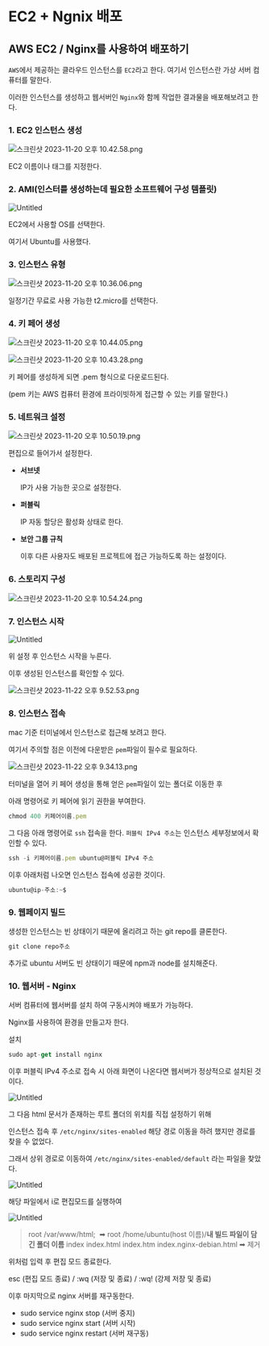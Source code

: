 # EC2 + Ngnix 배포

## AWS EC2 / Nginx를 사용하여 배포하기

`AWS`에서 제공하는 클라우드 인스턴스를 `EC2`라고 한다. 여기서 인스턴스란 가상 서버 컴퓨터를 말한다. 

이러한 인스턴스를 생성하고 웹서버인 `Nginx`와 함께 작업한 결과물을 배포해보려고 한다.

### 1. EC2 인스턴스 생성

![스크린샷 2023-11-20 오후 10.42.58.png](../src/assets/image/markdown/%25E1%2584%2589%25E1%2585%25B3%25E1%2584%258F%25E1%2585%25B3%25E1%2584%2585%25E1%2585%25B5%25E1%2586%25AB%25E1%2584%2589%25E1%2585%25A3%25E1%2586%25BA_2023-11-20_%25E1%2584%258B%25E1%2585%25A9%25E1%2584%2592%25E1%2585%25AE_10.42.58.png)

EC2 이름이나 태그를 지정한다.

### 2. AMI(인스터를 생성하는데 필요한 소프트웨어 구성 템플릿)

![Untitled](../src/assets/image/markdown/5.png)

EC2에서 사용할 OS를 선택한다.

여기서 Ubuntu를 사용했다.

### 3. 인스턴스 유형

![스크린샷 2023-11-20 오후 10.36.06.png](../src/assets/image/markdown/%25E1%2584%2589%25E1%2585%25B3%25E1%2584%258F%25E1%2585%25B3%25E1%2584%2585%25E1%2585%25B5%25E1%2586%25AB%25E1%2584%2589%25E1%2585%25A3%25E1%2586%25BA_2023-11-20_%25E1%2584%258B%25E1%2585%25A9%25E1%2584%2592%25E1%2585%25AE_10.36.06.png)

일정기간 무료로 사용 가능한 t2.micro를 선택한다.

### 4. 키 페어 생성

![스크린샷 2023-11-20 오후 10.44.05.png](../src/assets/image/markdown/%25E1%2584%2589%25E1%2585%25B3%25E1%2584%258F%25E1%2585%25B3%25E1%2584%2585%25E1%2585%25B5%25E1%2586%25AB%25E1%2584%2589%25E1%2585%25A3%25E1%2586%25BA_2023-11-20_%25E1%2584%258B%25E1%2585%25A9%25E1%2584%2592%25E1%2585%25AE_10.44.05.png)

![스크린샷 2023-11-20 오후 10.43.28.png](../src/assets/image/markdown/%25E1%2584%2589%25E1%2585%25B3%25E1%2584%258F%25E1%2585%25B3%25E1%2584%2585%25E1%2585%25B5%25E1%2586%25AB%25E1%2584%2589%25E1%2585%25A3%25E1%2586%25BA_2023-11-20_%25E1%2584%258B%25E1%2585%25A9%25E1%2584%2592%25E1%2585%25AE_10.43.28.png)

키 페어를 생성하게 되면 .pem 형식으로 다운로드된다.

(pem 키는 AWS 컴퓨터 환경에 프라이빗하게 접근할 수 있는 키를 말한다.)

### 5. 네트워크 설정

![스크린샷 2023-11-20 오후 10.50.19.png](../src/assets/image/markdown/%25E1%2584%2589%25E1%2585%25B3%25E1%2584%258F%25E1%2585%25B3%25E1%2584%2585%25E1%2585%25B5%25E1%2586%25AB%25E1%2584%2589%25E1%2585%25A3%25E1%2586%25BA_2023-11-20_%25E1%2584%258B%25E1%2585%25A9%25E1%2584%2592%25E1%2585%25AE_10.50.19.png)

편집으로 들어가서 설정한다.

- **서브넷**
    
    IP가 사용 가능한 곳으로 설정한다.
    
- **퍼블릭**
    
    IP 자동 할당은 활성화 상태로 한다.
    
- **보안 그룹 규칙**
    
    이후 다른 사용자도 배포된 프로젝트에 접근 가능하도록 하는 설정이다.
    

### 6. 스토리지 구성

![스크린샷 2023-11-20 오후 10.54.24.png](../src/assets/image/markdown/%25E1%2584%2589%25E1%2585%25B3%25E1%2584%258F%25E1%2585%25B3%25E1%2584%2585%25E1%2585%25B5%25E1%2586%25AB%25E1%2584%2589%25E1%2585%25A3%25E1%2586%25BA_2023-11-20_%25E1%2584%258B%25E1%2585%25A9%25E1%2584%2592%25E1%2585%25AE_10.54.24.png)

### 7. 인스턴스 시작

![Untitled](../src/assets/image/markdown/1.png)

위 설정 후 인스턴스 시작을 누른다.

이후 생성된 인스턴스를 확인할 수 있다.

![스크린샷 2023-11-22 오후 9.52.53.png](../src/assets/image/markdown/%25E1%2584%2589%25E1%2585%25B3%25E1%2584%258F%25E1%2585%25B3%25E1%2584%2585%25E1%2585%25B5%25E1%2586%25AB%25E1%2584%2589%25E1%2585%25A3%25E1%2586%25BA_2023-11-22_%25E1%2584%258B%25E1%2585%25A9%25E1%2584%2592%25E1%2585%25AE_9.52.53.png)

### 8. 인스턴스 접속

mac 기준 터미널에서 인스턴스로 접근해 보려고 한다.

여기서 주의할 점은 이전에 다운받은 `pem`파일이 필수로 필요하다.

![스크린샷 2023-11-22 오후 9.34.13.png](../src/assets/image/markdown/%25E1%2584%2589%25E1%2585%25B3%25E1%2584%258F%25E1%2585%25B3%25E1%2584%2585%25E1%2585%25B5%25E1%2586%25AB%25E1%2584%2589%25E1%2585%25A3%25E1%2586%25BA_2023-11-22_%25E1%2584%258B%25E1%2585%25A9%25E1%2584%2592%25E1%2585%25AE_9.34.13.png)

터미널을 열어 키 페어 생성을 통해 얻은 `pem`파일이 있는 폴더로 이동한 후

아래 명령어로 키 페어에 읽기 권한을 부여한다.

```jsx
chmod 400 키페어이름.pem
```

그 다음 아래 명령어로 `ssh` 접속을 한다. `퍼블릭 IPv4 주소`는 인스턴스 세부정보에서 확인할 수 있다.

```jsx
ssh -i 키페어이름.pem ubuntu@퍼블릭 IPv4 주소
```

이후 아래처럼 나오면 인스턴스 접속에 성공한 것이다.

```jsx
ubuntu@ip-주소:~$
```

### 9. 웹페이지 빌드

생성한 인스턴스는 빈 상태이기 때문에 올리려고 하는 git repo를 클론한다.

```jsx
git clone repo주소
```

추가로 ubuntu 서버도 빈 상태이기 때문에 npm과 node를 설치해준다.

### 10. 웹서버 - Nginx

서버 컴퓨터에 웹서버를 설치 하여 구동시켜야 배포가 가능하다.

Nginx를 사용하여 환경을 만들고자 한다.

설치

```jsx
sudo apt-get install nginx
```

이후 퍼블릭 IPv4 주소로 접속 시 아래 화면이 나온다면 웹서버가 정상적으로 설치된 것이다.

![Untitled](../src/assets/image/markdown/2.png)

그 다음 html 문서가 존재하는 루트 폴더의 위치를 직접 설정하기 위해

인스턴스 접속 후 `/etc/nginx/sites-enabled` 해당 경로 이동을 하려 했지만 경로를 찾을 수 없었다.

그래서 상위 경로로 이동하여 `/etc/nginx/sites-enabled/default` 라는 파일을 찾았다.

![Untitled](../src/assets/image/markdown/3.png)

해당 파일에서 i로 편집모드를 실행하여

![Untitled](../src/assets/image/markdown/4.png)

> root /var/www/html;  ➡  root /home/ubuntu(host 이름)/**내 빌드 파일이 담긴 폴더 이름**                index  index.html index.htm                                                                                                          index.nginx-debian.html ➡ 제거
> 

위처럼 입력 후 편집 모드 종료한다.

esc (편집 모드 종료) / :wq (저장 및 종료) / :wq! (강제 저장 및 종료)

이후 마지막으로 nginx 서버를 재구동한다.

- sudo service nginx stop (서버 중지)
- sudo service nginx start (서버 시작)
- sudo service nginx restart (서버 재구동)
